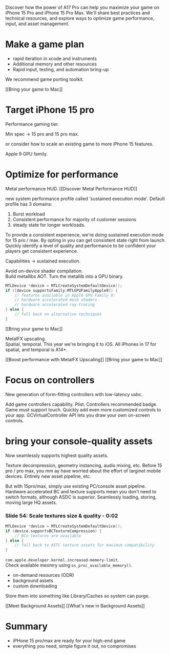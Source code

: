 Discover how the power of A17 Pro can help you maximize your game on iPhone 15 Pro and iPhone 15 Pro Max. We'll share best practices and technical resources, and explore ways to optimize game performance, input, and asset management.

# Make a game plan

* rapid iteration in xcode and instruments
* Additional memory and other resources
* Rapid input, testing, and automation bring-up

We recommend game porting toolkit.

[[Bring your game to Mac]]


# Target iPhone 15 pro
Performance gaming tier.

Min spec -> 15 pro and 15 pro max.

or consider how to scale an existing game to more iPhone 15 features.

Apple 9 GPU family.

# Optimize for performance

Metal performance HUD.
 [[Discover Metal Performance HUD]]

new system performance profile called 'sustained execution mode'.  Default profile has 3 domains:
1.  Burst workload
2. Consistent performance for majority of customer sessions
3. steady state for longer workloads.

To provide a consistent experience, we're doing sustained execution mode for 15 pro / max.  By opting in you can get consistent state right from launch.  Quickly identify a level of quality and performance to be confident your players get consistent experience.

Capabilities -> sustained execution.

Avoid on-device shader compilation.  
Build metallibs AOT.
Turn the metallib into a GPU binary.  

```swift
MTLDevice *device = MTLCreateSystemDefaultDevice();
if ([device supportsFamily:MTLGPUFamilyApple9]) {
    // features available in Apple GPU Family 9:
    // hardware accelerated mesh shaders
    // hardware accelerated ray-tracing
} else {
    // fall back on alternative techniques
}
```

[[Bring your game to Mac]]

MetalFX upscaling.  
Spatial, temporal.  This year we're bringing it to iOS.  All iPhones in 17 for spatial, and temporal is A14+.


[[Boost performance with MetalFX Upscaling]]
[[Bring your game to Mac]]


# Focus on controllers

New generation of form-fitting controllers with low-latency usbc.

Add game controllers capability. Plist. Controllers recommended badge.
Game must support touch.  Quickly add even more customized controls to your app.  GCVirtualController API lets you draw your own on-screen controls.  

# bring your console-quality assets

Now seamlessly supports highest quality assets.

Texture decompression, geometry instancing, audio mixing, etc.
Before 15 pro / pro max, you mm ay have worried about the effort of targinet mobile devices.  Entirely new asset pipeline, etc.

But with 15pro/max, simply use existing PC/console asset pipeline.  Hardware accelerated BC  and texture supports mean you don't need to switch formats, although ASDC is superior.  Seamlessly loading, storing, moving large HQ assets.


### Slide 54: Scale textures size & quality - 0:02
```swift
MTLDevice *device = MTLCreateSystemDefaultDevice();
if (device.supportsBCTextureCompression) {
    // BCn textures are available
} else {
    // fall back to ASTC texture assets for maximum compatibility
}
```

`com.apple.developer.kernel.increased-memory-limit`.  
Check available meomry using `os_proc_available_memory()`.  

* on-demand resources (ODR)
* background assets
* custom downloading

Store them into something like Library/Caches so system can purge.

[[Meet Background Assets]]
[[What's new in Background Assets]]

# Summary
* iPHone 15 pro/max are ready for your high-end game
* everything you need, simple figure it out, no compromises
